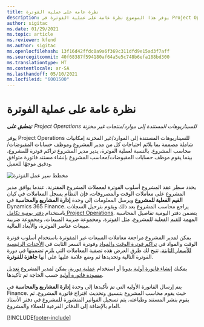 ```yaml
---
title: نظرة عامة على عملية الفوترة
description: يوفر هذا الموضوع نظرة عامة على عملية الفوترة في Project Operations للسيناريوهات المستندة إلى الموارد/غير المخزنة.
author: sigitac
ms.date: 01/29/2021
ms.topic: article
ms.reviewer: kfend
ms.author: sigitac
ms.openlocfilehash: 13f16d42ffdc0a9a6f369c311dfd9e15ad3f7aff
ms.sourcegitcommit: 40f68387f594180af64a5e5c748b6efa188bd300
ms.translationtype: HT
ms.contentlocale: ar-SA
ms.lasthandoff: 05/10/2021
ms.locfileid: "6001500"
---
```

# <a name="invoicing-process-overview"></a>نظرة عامة على عملية الفوترة

_**ينطبق على:** Project Operations للسيناريوهات المستندة إلى موارد/منتجات غير مخزنة‬_

يوفر Project Operations للسيناريوهات المستندة إلى الموارد/غير المخزنة إمكانيات شاملة مصممة بما يلائم احتياجات كل من مدير المشروع وموظف حسابات المقبوضات/محاسب المشروع. بالنسبة لعملية الفوترة، يدير مدير المشروع تراكم فوترة للمشروع، بينما يقوم موظف حسابات المقبوضات/محاسب المشروع بإنشاء مستند فاتورة متوافق ودقيق موجهًا للعميل.

![مخطط سير عمل الفوترة](./media/invoicing-flow.png)

يحدد سطر عقد المشروع أسلوب الفوترة لمعملات المشروع المقترنة. عندما يوافق مدير المشروع على معاملات الوقت والمصروفات، فإن النظام يسجل المعاملات في كيان **القيم الفعلية للمشروع** ويرسل المعلومات إلى وحدة **إدارة المشاريع والمحاسبة** في Dynamics 365 Finance. يراجع محاسب المشروع بعد ذلك ويقوم بترحيل السجلات باستخدام [دفتر يومية تكامل Project Operations](../project-accounting/project-operations-integration-journal.md). يتضمن دفتر اليومية تفاصيل المحاسبة المهمة للقيم الفعلية للمشروع، مثل الفوترة، ومجموعة ضريبة المبيعات، ومجموعة ضريبة مبيعات عناصر الفوترة، والأبعاد المالية.

يمكن لمدير المشروع مراجعة معاملات المبيعات غير المفوترة باستخدام أسلوب فوترة الوقت والمواد في [تراكم فوترة الوقت والمواد](../proforma-invoicing/manage-billing-backlog.md#time-and-material-billing-backlog) وفوترة السعر الثابت في [الأحداث الرئيسية للأسعار الثابتة](../proforma-invoicing/manage-billing-backlog.md#fixed-price-milestones). تتيح لك طرق العرض هذه تصفية المعاملات التي يلزم تضمينها في دورة الفوترة التالية وتحديدها ثم وضع علامة عليها على أنها **جاهزة للفوترة**.

يمكنك [إنشاء فاتورة أولية يدويا](../proforma-invoicing/create-manual-proforma-invoice.md) أو استخدام [عملية دورية](../proforma-invoicing/configure-automated-invoice-creation.md). يمكن لمدير المشروع [تعديل مسودة فاتورة أولية](../proforma-invoicing/manage-proforma-invoice.md) حسب الحاجة ثم تأكيدها.

يتم إرسال الفاتورة الأولية التي تم تأكيدها إلى وحدة **إدارة المشاريع والمحاسبة** في Finance. حيث يقوم محاسب المشروع بتنسيق وتحديث اقتراح فاتورة المشروع، ثم يقوم بنشر المستند وطباعته. يتم تسجيل الفواتير المنشورة للمشروع في دفتر الأستاذ العام بالإضافة إلى الدفاتر الفرعية للعملاء والمشروع.


[!INCLUDE[footer-include](../includes/footer-banner.md)]